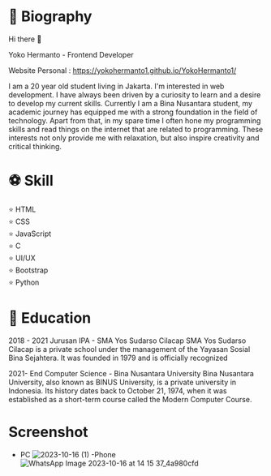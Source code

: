 # 📓 Biography
Hi there 👋

Yoko Hermanto - Frontend Developer

Website Personal : https://yokohermanto1.github.io/YokoHermanto1/

I am a 20 year old student living in Jakarta. I'm interested in web development. I have always been driven by a curiosity to learn and a desire to develop my current skills. 
Currently I am a Bina Nusantara student, my academic journey has equipped me with a strong foundation in the field of technology. Apart from that, in my spare time I often hone my programming skills and read things on the internet that are related to programming. 
These interests not only provide me with relaxation, but also inspire creativity and critical thinking.

# ⚽ Skill
⭐ HTML
<br>
⭐ CSS
<br>
⭐ JavaScript
<br>
⭐ C
<br>
⭐ UI/UX
<br>
⭐ Bootstrap
<br>
⭐ Python

# 🏫 Education
2018 - 2021
Jurusan IPA - SMA Yos Sudarso Cilacap
SMA Yos Sudarso Cilacap is a private school under the management of the Yayasan Sosial Bina Sejahtera. It was founded in 1979 and is officially recognized

2021- End
Computer Science - Bina Nusantara University
Bina Nusantara University, also known as BINUS University, is a private university in Indonesia. 
Its history dates back to October 21, 1974, when it was established as a short-term course called the Modern Computer Course.

# Screenshot
- PC
![2023-10-16 (1)](https://github.com/YokoHermanto1/YokoHermanto1/assets/145733702/7ed5a3b4-73d7-4b84-b699-25082433f840)
-Phone
![WhatsApp Image 2023-10-16 at 14 15 37_4a980cfd](https://github.com/YokoHermanto1/YokoHermanto1/assets/145733702/40509148-d1dd-43f1-95e4-3d3a47cb11ad)
